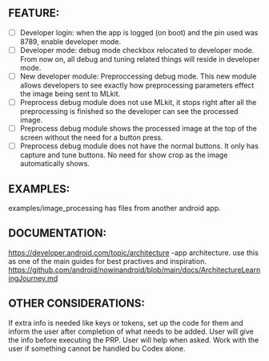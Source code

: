 ## FEATURE:

- [ ] Developer login: when the app is logged (on boot) and the pin used was 8789, enable developer mode.
- [ ] Developer mode: debug mode checkbox relocated to developer mode. From now on, all debug and tuning related things will reside in developer mode.
- [ ] New developer module: Preproccessing debug mode. This new module allows developers to see exactly how preprocessing parameters effect the image being sent to MLkit.
- [ ] Preprocess debug module does not use MLkit, it stops right after all the preprocessing is finished so the developer can see the processed image.
- [ ] Preprocess debug module shows the processed image at the top of the screen without the need for a button press.
- [ ] Preprocess debug module does not have the normal buttons. It only has capture and tune buttons. No need for show crop as the image automatically shows.

## EXAMPLES:

examples/image_processing has files from another android app.

## DOCUMENTATION:

https://developer.android.com/topic/architecture -app architecture. use this as one of the main guides for best practives and inspiration.
https://github.com/android/nowinandroid/blob/main/docs/ArchitectureLearningJourney.md

## OTHER CONSIDERATIONS:

If extra info is needed like keys or tokens, set up the code for them and inform the user after completion of what needs to be added. User will give the info before executing the PRP.
User will help when asked. Work with the user if something cannot be handled bu Codex alone.
